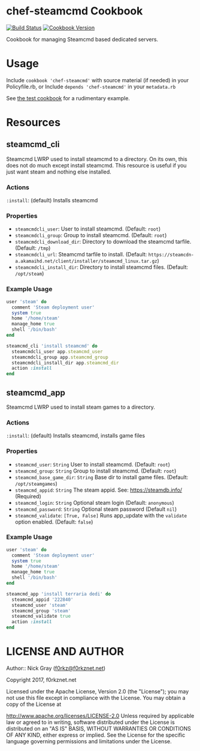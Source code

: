 # chef-steamcmd Cookbook

[![Build Status](https://travis-ci.org/f0rkz/chef-steamcmd.svg?branch=master)](https://travis-ci.org/f0rkz/chef-steamcmd) [![Cookbook Version](https://img.shields.io/cookbook/v/chef-steamcmd.svg)](https://supermarket.chef.io/cookbooks/chef-steamcmd)

Cookbook for managing Steamcmd based dedicated servers.

# Usage

Include `cookbook 'chef-steamcmd'` with source material (if needed) in your Policyfile.rb, or
Include `depends 'chef-steamcmd'` in your `metadata.rb`

See [the test cookbook](test/cookbooks/test/) for a rudimentary example.

# Resources

## steamcmd_cli

Steamcmd LWRP used to install steamcmd to a directory. On its own, this does not
do much except install steamcmd. This resource is useful if you just want steam
and nothing else installed.

### Actions

`:install`: (default) Installs steamcmd

### Properties

* `steamcmdcli_user`: User to install steamcmd. (Default: `root`)
* `steamcmdcli_group`: Group to install steamcmd. (Default: `root`)
* `steamcmdcli_download_dir`: Directory to download the steamcmd tarfile. (Default: `/tmp`)
* `steamcmdcli_url`: Steamcmd tarfile to install. (Default: `https://steamcdn-a.akamaihd.net/client/installer/steamcmd_linux.tar.gz`)
* `steamcmdcli_install_dir`: Directory to install steamcmd files. (Default: `/opt/steam`)

### Example Usage
```ruby
user 'steam' do
  comment 'Steam deployment user'
  system true
  home '/home/steam'
  manage_home true
  shell '/bin/bash'
end

steamcmd_cli 'install steamcmd' do
  steamcmdcli_user app.steamcmd_user
  steamcmdcli_group app.steamcmd_group
  steamcmdcli_install_dir app.steamcmd_dir
  action :install
end
```

## steamcmd_app

Steamcmd LWRP used to install steam games to a directory.

### Actions

`:install`: (default) Installs steamcmd, installs game files

### Properties

* `steamcmd_user`: `String` User to install steamcmd. (Default: `root`)
* `steamcmd_group`: `String` Group to install steamcmd. (Default: `root`)
* `steamcmd_base_game_dir`: `String` Base dir to install game files. (Default: `/opt/steamgames`)
* `steamcmd_appid`: `String` The steam appid. See: https://steamdb.info/ (Required)
* `steamcmd_login`: `String` Optional steam login (Default: `anonymous`)
* `steamcmd_password`: `String` Optional steam password (Default `nil`)
* `steamcmd_validate`: `[True, False]` Runs app_update with the `validate` option enabled. (Default: `false`)

### Example Usage
```ruby
user 'steam' do
  comment 'Steam deployment user'
  system true
  home '/home/steam'
  manage_home true
  shell '/bin/bash'
end

steamcmd_app 'install terraria dedi' do
  steamcmd_appid '222840'
  steamcmd_user 'steam'
  steamcmd_group 'steam'
  steamcmd_validate true
  action :install
end
```
# LICENSE AND AUTHOR

Author:: Nick Gray (f0rkz@f0rkznet.net)

Copyright 2017, f0rkznet.net

Licensed under the Apache License, Version 2.0 (the "License"); you may not use this file except in compliance with the License. You may obtain a copy of the License at

http://www.apache.org/licenses/LICENSE-2.0
Unless required by applicable law or agreed to in writing, software distributed under the License is distributed on an "AS IS" BASIS, WITHOUT WARRANTIES OR CONDITIONS OF ANY KIND, either express or implied. See the License for the specific language governing permissions and limitations under the License.
